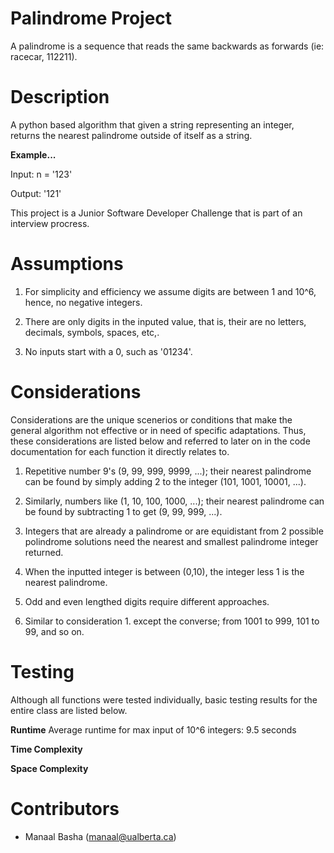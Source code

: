 # Palindrome Project 

A palindrome is a sequence that reads the same backwards as forwards (ie: racecar, 112211).

# Description 

A python based algorithm that given a string representing an integer, returns the nearest palindrome outside of itself as a string. 

**Example...**

Input: n = '123'    

Output: '121'

This project is a Junior Software Developer Challenge that is part of an interview procress. 

# Assumptions 

1. For simplicity and efficiency we assume digits are between 1 and 10^6, hence, no negative integers. 

2. There are only digits in the inputed value, that is, their are no letters, decimals, symbols, spaces, etc,.

3. No inputs start with a 0, such as '01234'. 

# Considerations 

Considerations are the unique scenerios or conditions that make the general algorithm not effective or in need of specific adaptations. 
Thus, these considerations are listed below and referred to later on in the code documentation for each function it directly relates to. 

1. Repetitive number 9's (9, 99, 999, 9999, ...); their nearest palindrome can be found by simply adding 2 to the integer (101, 1001, 10001, ...). 

2. Similarly, numbers like (1, 10, 100, 1000, ...); their nearest palindrome can be found by subtracting 1 to get (9, 99, 999, ...). 

3. Integers that are already a palindrome or are equidistant from 2 possible polindrome solutions need the nearest and smallest palindrome integer returned.

4. When the inputted integer is between (0,10), the integer less 1 is the nearest palindrome. 

5. Odd and even lengthed digits require different approaches. 

6. Similar to consideration 1. except the converse; from 1001 to 999, 101 to 99, and so on. 

# Testing 

Although all functions were tested individually, basic testing results for the entire class are listed below. 

**Runtime**
Average runtime for max input of 10^6 integers: 9.5 seconds

**Time Complexity**
 
**Space Complexity** 

# Contributors 

- Manaal Basha (<manaal@ualberta.ca>)


